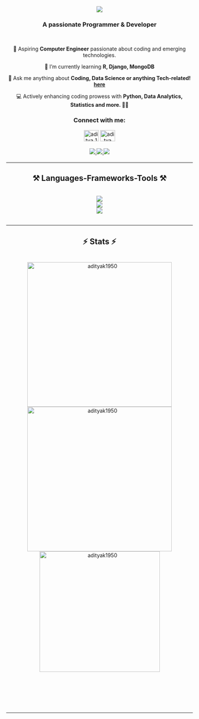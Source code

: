 
<h1 align="center">
    <img src="https://readme-typing-svg.herokuapp.com/?font=Righteous&size=35&center=true&vCenter=true&width=500&height=70&duration=4000&lines=Hi+There!+👋;+I'm+Aditya+Kakade!;" />
</h1>

<h3 align="center">A passionate Programmer & Developer </h3>

<br/>

<div align="center">
 
 🔭 Aspiring **Computer Engineer** passionate about coding and emerging technologies.
 
 🌱 I’m currently learning **R, Django, MongoDB**

💬 Ask me anything about **Coding, Data Science or anything Tech-related! [here](https://forms.gle/cEcJ9uEiz1XVbsuw8)**

💻  Actively enhancing coding prowess with **Python, Data Analytics, Statistics  and more. 🚀✨**
 </div>
 <h3 align="center">Connect with me:</h3>
<p align="center">
<a href="https://twitter.com/aditya_1950" target="blank"><img align="center" src="https://raw.githubusercontent.com/rahuldkjain/github-profile-readme-generator/master/src/images/icons/Social/twitter.svg" alt="aditya_1950" height="30" width="40" /></a>
<a href="https://linkedin.com/in/aditya" target="blank"><img align="center" src="https://raw.githubusercontent.com/rahuldkjain/github-profile-readme-generator/master/src/images/icons/Social/linked-in-alt.svg" alt="aditya" height="30" width="40" /></a>
</p>

 
<h4 align="center">
<div align="center"> 
  <a href="adityakakadeoffice@gmail.com">
    <img src="https://img.shields.io/badge/Gmail-333333?style=for-the-badge&logo=gmail&logoColor=red" />
  </a>
  <a href="https://linkedin.com/in/pedro-sales-muniz" target="_blank">
    <img src="https://img.shields.io/badge/LinkedIn-0077B5?style=for-the-badge&logo=linkedin&logoColor=white" target="_blank" />
  </a>
  <a href="https://salesp07.github.io" target="_blank">
     <img src="https://img.shields.io/badge/Portfolio-FF5722?style=for-the-badge&logo=todoist&logoColor=white" target="_blank" /> <!-- sqlite, safari, google-chrome are other good icon options -->
  </a>
</div>
</h4>


 <hr/>
 
<h2 align="center">⚒️ Languages-Frameworks-Tools ⚒️</h2>
<br/>
<div align="center">
    <img src="https://skillicons.dev/icons?i=python,html,css,r,javascript,java,c,cpp" /><br>
    <img src="https://skillicons.dev/icons?i=tailwind,mongodb,mysql,flask" /><br>
    <img src="https://skillicons.dev/icons?i=vscode,github,git" /><br>

</div>

<br/>
<hr/>


<h2 align="center">⚡ Stats ⚡</h2>
<br>
<div align=center>
  <img width=390 src="https://github-readme-streak-stats.herokuapp.com/?user=adityak1950&theme=blue-green" alt="adityak1950"/>
  <img width=390 src="https://github-readme-stats.vercel.app/api?username=adityak1950&show_icons=truee&theme=blue-green&locale=en" alt="adityak1950" />
  <br/>
    
  <img width=325 align="center" src="https://github-readme-stats.vercel.app/api/top-langs?username=adityak1950&show_icons=true&theme=blue-green&locale=en&layout=compact" alt="adityak1950" />
</div>

<br/><br/>
<!--
<h2 align="center">🏆 Trophy 🏆</h2>
<p align="center"> <a href="https://github.com/ryo-ma/github-profile-trophy"><img src="https://github-profile-trophy.vercel.app/?username=adityak1950" alt="adityak1950" /></a> </p>
-->
<br/><br/>

<hr/>
